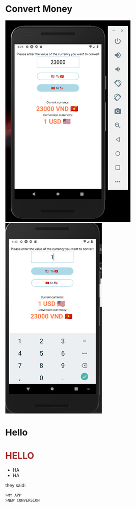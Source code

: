 # Convert Money
![](assets/product.PNG)
![](assets/product2.PNG)
<h1>Hello</h1>
<h1 style="color: brown">HELLO</h1>
<ul>
        <li>HA</li>
        <li>HA</li>
    </ul>
    they said:
    
    >MY APP
    >NEW CONVERSION
